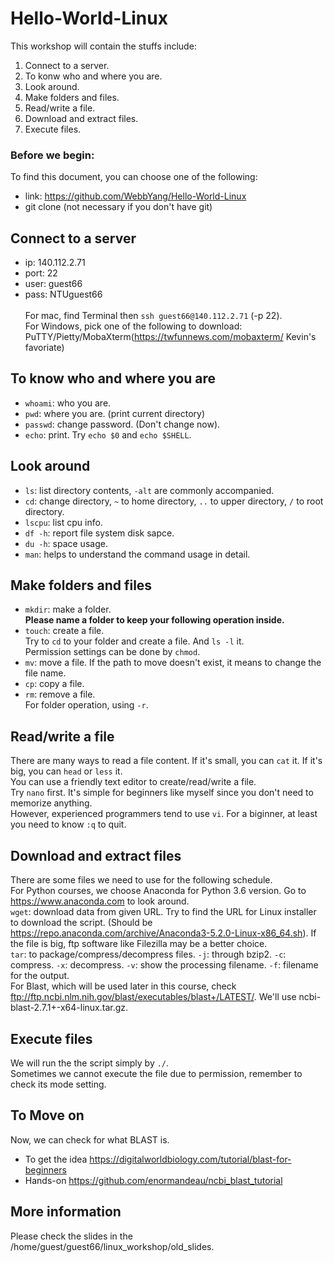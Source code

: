 # Hello-World-Linux
This workshop will contain the stuffs include:
1. Connect to a server.
2. To konw who and where you are.
3. Look around.
4. Make folders and files.
5. Read/write a file.
6. Download and extract files.
7. Execute files.

### Before we begin:
To find this document, you can choose one of the following:
* link: https://github.com/WebbYang/Hello-World-Linux
* git clone (not necessary if you don't have git)

## Connect to a server
* ip: 140.112.2.71  
* port: 22  
* user: guest66  
* pass: NTUguest66  <br/><br/>
For mac, find Terminal then `ssh guest66@140.112.2.71` (-p 22).  
For Windows, pick one of the following to download: PuTTY/Pietty/MobaXterm(https://twfunnews.com/mobaxterm/ Kevin's favoriate) 

## To know who and where you are
* `whoami`: who you are.  
* `pwd`: where you are. (print current directory)  
* `passwd`: change password. (Don't change now).  
* `echo`: print. Try `echo $0` and `echo $SHELL`.

## Look around
* `ls`: list directory contents, `-alt` are commonly accompanied.  
* `cd`: change directory, `~` to home directory, `..` to upper directory, `/` to root directory.  
* `lscpu`: list cpu info.  
* `df -h`: report file system disk sapce.  
* `du -h`: space usage.  
* `man`: helps to understand the command usage in detail.

## Make folders and files
* `mkdir`: make a folder.  
**Please name a folder to keep your following operation inside.**    
* `touch`: create a file.  
Try to `cd` to your folder and create a file. And `ls -l` it.  
Permission settings can be done by `chmod`.  
* `mv`: move a file. If the path to move doesn't exist, it means to change the file name. 
* `cp`: copy a file.  
* `rm`: remove a file.  
For folder operation, using `-r`.

## Read/write a file
There are many ways to read a file content. If it's small, you can `cat` it. If it's big, you can `head` or `less` it.  
You can use a friendly text editor to create/read/write a file.  
Try `nano` first. It's simple for beginners like myself since you don't need to memorize anything.  
However, experienced programmers tend to use `vi`. For a biginner, at least you need to know `:q` to quit.

## Download and extract files
There are some files we need to use for the following schedule.  
For Python courses, we choose Anaconda for Python 3.6 version. Go to https://www.anaconda.com to look around.  
`wget`: download data from given URL. Try to find the URL for Linux installer to download the script. (Should be https://repo.anaconda.com/archive/Anaconda3-5.2.0-Linux-x86_64.sh). 
If the file is big, ftp software like Filezilla may be a better choice.  
`tar`: to package/compress/decompress files. `-j`: through bzip2. `-c`: compress. `-x`: decompress. `-v`: show the processing filename. `-f`: filename for the output.    
For Blast, which will be used later in this course, check ftp://ftp.ncbi.nlm.nih.gov/blast/executables/blast+/LATEST/. We'll use ncbi-blast-2.7.1+-x64-linux.tar.gz.  

## Execute files
We will run the the script simply by `./`.  
Sometimes we cannot execute the file due to permission, remember to check its mode setting. 

## To Move on
Now, we can check for what BLAST is.  
* To get the idea https://digitalworldbiology.com/tutorial/blast-for-beginners
* Hands-on https://github.com/enormandeau/ncbi_blast_tutorial

## More information
Please check the slides in the /home/guest/guest66/linux_workshop/old_slides.
